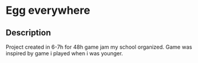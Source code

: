 # Egg everywhere

## Description
Project created in 6-7h for 48h game jam my school organized. Game was inspired by game i played when i was younger.

